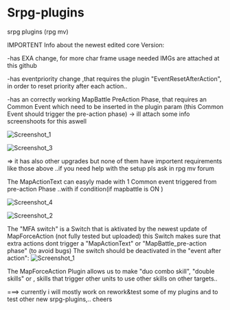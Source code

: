 # Srpg-plugins
 srpg plugins (rpg mv)

IMPORTENT Info about the newest edited core Version:

-has EXA change, for more char frame usage
needed IMGs are attached at this github

-has eventpriority change ,that requires the plugin "EventResetAfterAction",
in order to reset priority after each action..

-has an correctly working MapBattle PreAction Phase, that requires an Common Event
which need to be inserted in the plugin param
(this Common Event should trigger the pre-action phase)
-> ill attach some info screenshoots for this aswell

![Screenshot_1](https://user-images.githubusercontent.com/72324675/138602017-a6f604f2-3d87-4b1e-ba14-eb8bf9e5c768.png)

![Screenshot_3](https://user-images.githubusercontent.com/72324675/138602027-f8777cc6-1d9c-4c33-ab4b-0287284d9b2d.png)



=> it has also other upgrades but none of them have importent requirements like those above
..if you need help with the setup pls ask in rpg mv forum

The MapActionText can easyly made with 1 Common event triggered from pre-action Phase 
..with if condition(if mapbattle is ON )

![Screenshot_4](https://user-images.githubusercontent.com/72324675/138602102-d713cbe1-ecbf-4e00-9a73-56025c96147f.png)


![Screenshot_2](https://user-images.githubusercontent.com/72324675/138601922-73b61343-de76-4bd7-8c36-13860ffe8e0d.png)

The "MFA switch" is a Switch that is aktivated by the newest update of MapForceAction (not fully tested but uploaded)
this Switch makes sure that extra actions dont trigger a "MapActionText" or "MapBattle_pre-action phase"
 (to avoid bugs)
 The switch should be deactivated in the "event after action":
 ![Screenshot_1](https://user-images.githubusercontent.com/72324675/138607516-b1b584ac-5884-422b-93c0-fa582547a2b6.png)

 
 
 The MapForceAction Plugin allows us to make "duo combo skill", "double skills" or ,
 skills that trigger other units to use other skills on other targets..
 
 ===> currently i will mostly work on rework&test some of my plugins and to test other new srpg-plugins,..
 cheers
